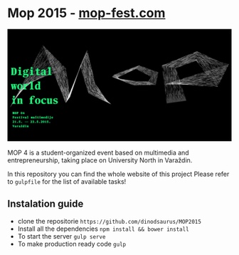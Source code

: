 # Mop 2015 - [mop-fest.com](http://mop-fest.com)
![Mop-fest 2015](app/img/mop2015.jpg)

MOP 4 is a student-organized event based on multimedia and entrepreneurship, taking place on University North in Varaždin.

In this repository you can find the whole website of this project
Please refer to `gulpfile` for the list of available tasks!

## Instalation guide
* clone the repositorie `https://github.com/dinodsaurus/MOP2015`
* Install all the dependencies `npm install && bower install`
* To start the server `gulp serve`
* To make production ready code `gulp`
